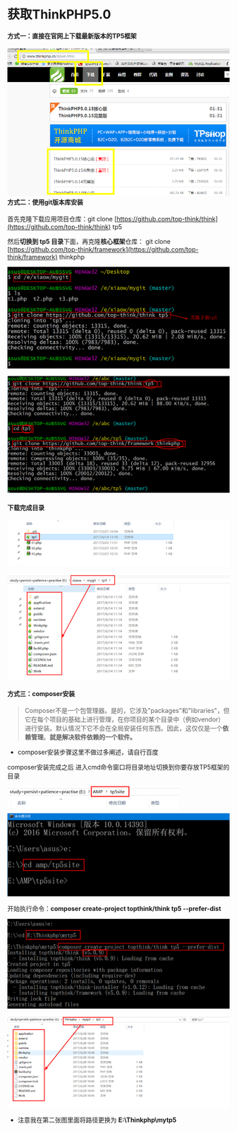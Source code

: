 # 获取ThinkPHP5.0

#### 方式一：直接在官网上下载最新版本的TP5框架

#### ![](/assets/123.png)方式二：使用git版本库安装

首先克隆下载应用项目仓库：git clone [https://github.com/top-think/think](https://github.com/top-think/think) tp5

然后**切换到 tp5 目录**下面，再克隆**核心框架**仓库： git clone [https://github.com/top-think/framework](https://github.com/top-think/framework) thinkphp

![](/assets/321.png)

![](/assets/QQ截图20180309130758.png)

#### 下载完成目录

![](/assets/QQ截图20180309130933.png)

![](/assets/QQ截图20180309131105.png)

#### 方式三：composer安装

> Composer不是一个包管理器。是的，它涉及"packages"和"libraries"，但它在每个项目的基础上进行管理，在你项目的某个目录中（例如vendor）进行安装。默认情况下它不会在全局安装任何东西。因此，这仅仅是一个**依赖管理**。**就是解决软件依赖的一个软件。**

* composer安装步骤这里不做过多阐述，请自行百度

composer安装完成之后 进入cmd命令窗口将目录地址切换到你要存放TP5框架的目录

![](/assets/import.png)![](/assets/import1.png)

开始执行命令：**composer create-project topthink/think tp5 --prefer-dist**

![](/assets/import2.png)

![](/assets/import4.png)

* 注意我在第二张图里面将路径更换为  **E:\Thinkphp\mytp5**



